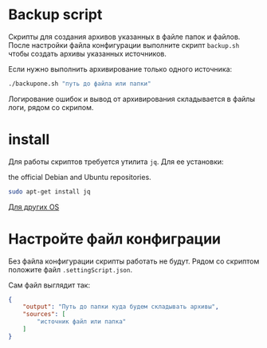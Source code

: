 # Backup script

Скрипты для создания архивов указанных в файле папок и файлов. После настройки файла конфигурации выполните скрипт `backup.sh` чтобы создать архивы указанных источников.

Если нужно выполнить архивирование только одного источника:

```bash
./backupone.sh "путь до файла или папки"
```

Логирование ошибок и вывод от архивирования складывается в файлы логи, рядом со скрипом.

# install

Для работы скриптов требуется утилита `jq`. Для ее установки:

the official Debian and Ubuntu repositories.

```bash
sudo apt-get install jq
```

[Для других OS](https://jqlang.github.io/jq/download/)

# Настройте файл конфиграции

Без файла конфигурации скрипты работать не будут. Рядом со скриптом положите файл `.settingScript.json`.

Сам файл выглядит так:

```json
{
    "output": "Путь до папки куда будем складывать архивы",
    "sources": [
        "источник файл или папка"
    ]
}
```
